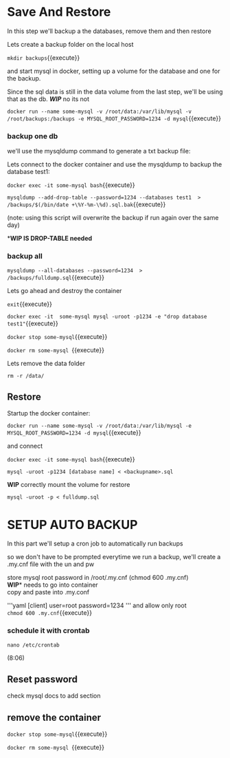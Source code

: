# Save And Restore

In this step we'll backup a the databases, remove them and then restore

Lets create a backup folder on the local host

`mkdir backups`{{execute}}

and start mysql in docker, setting up a volume for the database and one for the backup.

Since the sql data is still in the data volume from the last step, we'll be using that as the db. ***WIP*** no its not

`docker run --name some-mysql -v /root/data:/var/lib/mysql -v /root/backups:/backups -e MYSQL_ROOT_PASSWORD=1234 -d mysql`{{execute}}


### backup one db


we'll use the mysqldump command to generate a txt backup file:

Lets connect to the docker container and use the mysqldump to backup the database test1:

`docker exec -it some-mysql bash`{{execute}}

`mysqldump --add-drop-table --password=1234 --databases test1  > /backups/$(/bin/date +\%Y-%m-\%d).sql.bak`{{execute}}

(note: using this script will overwrite the backup if run again over the same day)

***WIP IS DROP-TABLE needed**

### backup all

`mysqldump --all-databases --password=1234  > /backups/fulldump.sql`{{execute}}


Lets go ahead and destroy the container   

`exit`{{execute}}   


`docker exec -it  some-mysql mysql -uroot -p1234 -e "drop database test1"`{{execute}} 

`docker stop some-mysql`{{execute}}

`docker rm some-mysql `{{execute}}

Lets remove the data folder

`rm -r /data/`

## Restore

Startup the docker container:   

`docker run --name some-mysql -v /root/data:/var/lib/mysql -e MYSQL_ROOT_PASSWORD=1234 -d mysql`{{execute}}

and connect

`docker exec -it some-mysql bash`{{execute}}   

`mysql -uroot -p1234 [database name] < <backupname>.sql`

**WIP** correctly mount the volume for restore

`mysql -uroot -p < fulldump.sql`


# SETUP AUTO BACKUP

In this part we'll setup a cron job to automatically run backups

so we don't have to be prompted everytime we run a backup, we'll create a .my.cnf file with the un and pw

store mysql root password in /root/.my.cnf   (chmod 600 .my.cnf)  
**WIP*** needs to go into container  
copy and paste into  .my.conf  

'''yaml
[client]
user=root
password=1234
'''
and allow only root  
`chmod 600 .my.cnf`{{execute}}

### schedule it with crontab

`nano /etc/crontab`

(8:06)


## Reset password

check mysql docs to add section

## remove the container

`docker stop some-mysql`{{execute}}

`docker rm some-mysql `{{execute}}

